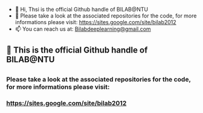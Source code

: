 - 👋 Hi, Thsi is the official Github handle of BILAB@NTU
- 👀 Please take a look at the associated repositories for the code, for more informations please visit: https://sites.google.com/site/bilab2012
- 📫 You can reach us at: Bilabdeeplearning@gmail.com
## 👋 This is the official Github handle of BILAB@NTU <h2> 
  ### Please take a look at the associated repositories for the code, for more informations please visit:  <h3> https://sites.google.com/site/bilab2012
  
<!---
DeeplearningBILAB/DeeplearningBILAB is a ✨ special ✨ repository because its `README.md` (this file) appears on your GitHub profile.
You can click the Preview link to take a look at your changes.
--->
